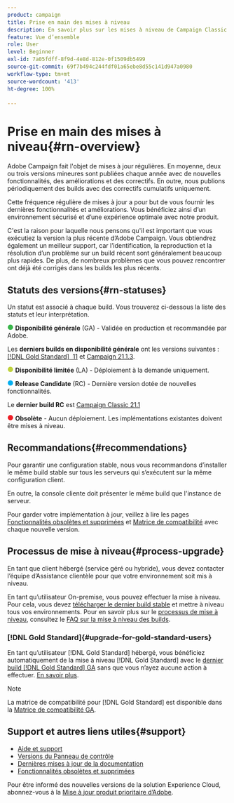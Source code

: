 ```yaml
---
product: campaign
title: Prise en main des mises à niveau
description: En savoir plus sur les mises à niveau de Campaign Classic
feature: Vue d’ensemble
role: User
level: Beginner
exl-id: 7a05fdff-8f9d-4e8d-812e-0f1509db5499
source-git-commit: 69f7b494c244fdf01a65ebe8d55c141d947a0980
workflow-type: tm+mt
source-wordcount: '413'
ht-degree: 100%

---
```


# Prise en main des mises à niveau{#rn-overview}

Adobe Campaign fait l&#39;objet de mises à jour régulières. En moyenne, deux ou trois versions mineures sont publiées chaque année avec de nouvelles fonctionnalités, des améliorations et des correctifs. En outre, nous publions périodiquement des builds avec des correctifs cumulatifs uniquement.

Cette fréquence régulière de mises à jour a pour but de vous fournir les dernières fonctionnalités et améliorations. Vous bénéficiez ainsi d’un environnement sécurisé et d’une expérience optimale avec notre produit.

C&#39;est la raison pour laquelle nous pensons qu&#39;il est important que vous exécutiez la version la plus récente d’Adobe Campaign. Vous obtiendrez également un meilleur support, car l’identification, la reproduction et la résolution d’un problème sur un build récent sont généralement beaucoup plus rapides. De plus, de nombreux problèmes que vous pouvez rencontrer ont déjà été corrigés dans les builds les plus récents.

## Statuts des versions{#rn-statuses}

Un statut est associé à chaque build. Vous trouverez ci-dessous la liste des statuts et leur interprétation.

![](assets/do-not-localize/green3.png) **Disponibilité générale** (GA) - Validée en production et recommandée par Adobe.

Les **derniers builds en disponibilité générale** ont les versions suivantes : [[!DNL Gold Standard]  11](../../rn/using/gold-standard.md) et [Campaign 21.1.3](../../rn/using/latest-release.md#release-21-1-3-build-9330).

![](assets/do-not-localize/limited3.png) **Disponibilité limitée** (LA) - Déploiement à la demande uniquement.

![](assets/do-not-localize/blue3.png) **Release Candidate** (RC) - Dernière version dotée de nouvelles fonctionnalités.

Le **dernier build RC** est [Campaign Classic 21.1](../../rn/using/latest-release.md)

![](assets/do-not-localize/red3.png) **Obsolète**  - Aucun déploiement. Les implémentations existantes doivent être mises à niveau.

## Recommandations{#recommendations}

Pour garantir une configuration stable, nous vous recommandons d’installer le même build stable sur tous les serveurs qui s’exécutent sur la même configuration client.

En outre, la console cliente doit présenter le même build que l&#39;instance de serveur.

Pour garder votre implémentation à jour, veillez à lire les pages [Fonctionnalités obsolètes et supprimées](../../rn/using/deprecated-features.md) et [Matrice de compatibilité](../../rn/using/compatibility-matrix.md) avec chaque nouvelle version.

## Processus de mise à niveau{#process-upgrade}

En tant que client hébergé (service géré ou hybride), vous devez contacter l’équipe d’Assistance clientèle pour que votre environnement soit mis à niveau.

En tant qu’utilisateur On-premise, vous pouvez effectuer la mise à niveau. Pour cela, vous devez [télécharger le dernier build stable](https://experience.adobe.com/#/downloads/content/software-distribution/en/campaign.html) et mettre à niveau tous vos environnements. Pour en savoir plus sur le [processus de mise à niveau](../../production/using/build-upgrade.md), consultez le [FAQ sur la mise à niveau des builds](../../platform/using/faq-build-upgrade.md).

### [!DNL Gold Standard]{#upgrade-for-gold-standard-users}

En tant qu’utilisateur [!DNL Gold Standard] hébergé, vous bénéficiez automatiquement de la mise à niveau [!DNL Gold Standard] avec le [dernier build [!DNL Gold Standard]  GA](../../rn/using/gold-standard.md#gs-11) sans que vous n’ayez aucune action à effectuer. [En savoir plus](../../rn/using/gs-overview.md).

>[!NOTE]
>La matrice de compatibilité pour [!DNL Gold Standard] est disponible dans la [Matrice de compatibilité GA](../../rn/using/compatibility-matrix-gs.md).

## Support et autres liens utiles{#support}

* [Aide et support](../../support.md)
* [Versions du Panneau de contrôle](https://experienceleague.adobe.com/docs/control-panel/using/release-notes.html?lang=fr)
* [Dernières mises à jour de la documentation](../../rn/using/documentation-updates.md)
* [Fonctionnalités obsolètes et supprimées](../../rn/using/deprecated-features.md)

Pour être informé des nouvelles versions de la solution Experience Cloud, abonnez-vous à la [Mise à jour produit prioritaire d’Adobe](https://www.adobe.com/fr/subscription/priority-product-update.html).
